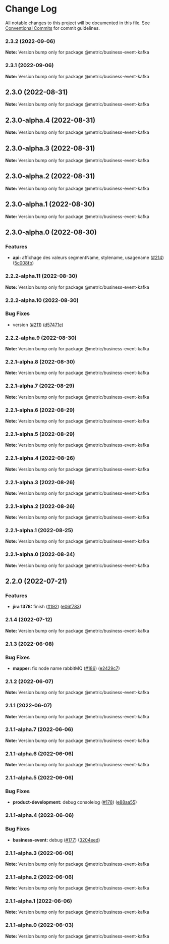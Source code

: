 # Change Log

All notable changes to this project will be documented in this file.
See [Conventional Commits](https://conventionalcommits.org) for commit guidelines.

### 2.3.2 (2022-09-06)

**Note:** Version bump only for package @metric/business-event-kafka





### 2.3.1 (2022-09-06)

**Note:** Version bump only for package @metric/business-event-kafka





## 2.3.0 (2022-08-31)

**Note:** Version bump only for package @metric/business-event-kafka





## 2.3.0-alpha.4 (2022-08-31)

**Note:** Version bump only for package @metric/business-event-kafka





## 2.3.0-alpha.3 (2022-08-31)

**Note:** Version bump only for package @metric/business-event-kafka





## 2.3.0-alpha.2 (2022-08-31)

**Note:** Version bump only for package @metric/business-event-kafka





## 2.3.0-alpha.1 (2022-08-30)

**Note:** Version bump only for package @metric/business-event-kafka





## 2.3.0-alpha.0 (2022-08-30)


### Features

* **api:** affichage des valeurs segmentName, stylename, usagename ([#214](https://github.com/adeo/carbon--instance-<PROCESS>-<PRODUCT>/issues/214)) ([5c008fb](https://github.com/adeo/carbon--instance-<PROCESS>-<PRODUCT>/commit/5c008fb2770fae12e6b5a165c845e2eead9aa022))



### 2.2.2-alpha.11 (2022-08-30)

**Note:** Version bump only for package @metric/business-event-kafka





### 2.2.2-alpha.10 (2022-08-30)


### Bug Fixes

* version ([#211](https://github.com/adeo/carbon--instance-<PROCESS>-<PRODUCT>/issues/211)) ([d57471e](https://github.com/adeo/carbon--instance-<PROCESS>-<PRODUCT>/commit/d57471e0b05dd727a8178b85869fe4481d4763aa))



### 2.2.2-alpha.9 (2022-08-30)

**Note:** Version bump only for package @metric/business-event-kafka





### 2.2.1-alpha.8 (2022-08-30)

**Note:** Version bump only for package @metric/business-event-kafka





### 2.2.1-alpha.7 (2022-08-29)

**Note:** Version bump only for package @metric/business-event-kafka





### 2.2.1-alpha.6 (2022-08-29)

**Note:** Version bump only for package @metric/business-event-kafka





### 2.2.1-alpha.5 (2022-08-29)

**Note:** Version bump only for package @metric/business-event-kafka





### 2.2.1-alpha.4 (2022-08-26)

**Note:** Version bump only for package @metric/business-event-kafka





### 2.2.1-alpha.3 (2022-08-26)

**Note:** Version bump only for package @metric/business-event-kafka





### 2.2.1-alpha.2 (2022-08-26)

**Note:** Version bump only for package @metric/business-event-kafka





### 2.2.1-alpha.1 (2022-08-25)

**Note:** Version bump only for package @metric/business-event-kafka





### 2.2.1-alpha.0 (2022-08-24)

**Note:** Version bump only for package @metric/business-event-kafka





## 2.2.0 (2022-07-21)


### Features

* **jira 1378:** finish ([#192](https://github.com/adeo/carbon--instance-<PROCESS>-<PRODUCT>/issues/192)) ([e06f783](https://github.com/adeo/carbon--instance-<PROCESS>-<PRODUCT>/commit/e06f783fb579c325f9040740436e7d816d15de18))



### 2.1.4 (2022-07-12)

**Note:** Version bump only for package @metric/business-event-kafka





### 2.1.3 (2022-06-08)


### Bug Fixes

* **mapper:** fix node name rabbitMQ ([#186](https://github.com/adeo/carbon--instance-<PROCESS>-<PRODUCT>/issues/186)) ([e2429c7](https://github.com/adeo/carbon--instance-<PROCESS>-<PRODUCT>/commit/e2429c7ec11d1ed0e3d3fe886fff095f5cf7d783))



### 2.1.2 (2022-06-07)

**Note:** Version bump only for package @metric/business-event-kafka





### 2.1.1 (2022-06-07)

**Note:** Version bump only for package @metric/business-event-kafka





### 2.1.1-alpha.7 (2022-06-06)

**Note:** Version bump only for package @metric/business-event-kafka





### 2.1.1-alpha.6 (2022-06-06)

**Note:** Version bump only for package @metric/business-event-kafka





### 2.1.1-alpha.5 (2022-06-06)


### Bug Fixes

* **product-development:** debug consolelog ([#178](https://github.com/adeo/carbon--instance-<PROCESS>-<PRODUCT>/issues/178)) ([e88aa55](https://github.com/adeo/carbon--instance-<PROCESS>-<PRODUCT>/commit/e88aa556abbd128ecd66f9a911905a05df09a2a5))



### 2.1.1-alpha.4 (2022-06-06)


### Bug Fixes

* **business-event:** debug ([#177](https://github.com/adeo/carbon--instance-<PROCESS>-<PRODUCT>/issues/177)) ([3204eed](https://github.com/adeo/carbon--instance-<PROCESS>-<PRODUCT>/commit/3204eedc1a1893dd67d7fab0195941371d4a2da2))



### 2.1.1-alpha.3 (2022-06-06)

**Note:** Version bump only for package @metric/business-event-kafka






### 2.1.1-alpha.2 (2022-06-06)

**Note:** Version bump only for package @metric/business-event-kafka






### 2.1.1-alpha.1 (2022-06-06)

**Note:** Version bump only for package @metric/business-event-kafka





### 2.1.1-alpha.0 (2022-06-03)

**Note:** Version bump only for package @metric/business-event-kafka
